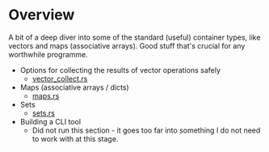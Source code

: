 # Overview

A bit of a deep diver into some of the standard (useful) container types, like vectors and maps (associative arrays). Good stuff that's crucial for any worthwhile programme.

* Options for collecting the results of vector operations safely
  * [vector_collect.rs](../5.containers/vector_collect.rs)
* Maps (associative arrays / dicts)
  * [maps.rs](../5.containers/maps.rs)
* Sets
  * [sets.rs](../5.containers/sets.rs)
* Building a CLI tool
  * Did not run this section - it goes too far into something I do not need to work with at this stage.
